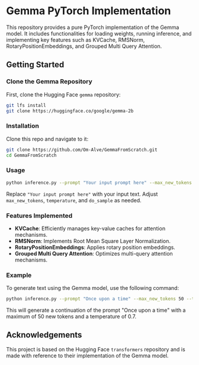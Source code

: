 # Gemma PyTorch Implementation

This repository provides a pure PyTorch implementation of the Gemma model. It includes functionalities for loading weights, running inference, and implementing key features such as KVCache, RMSNorm, RotaryPositionEmbeddings, and Grouped Multi Query Attention.

## Getting Started

### Clone the Gemma Repository

First, clone the Hugging Face `gemma` repository:

```bash
git lfs install
git clone https://huggingface.co/google/gemma-2b
```

### Installation

Clone this repo and navigate to it:

```bash
git clone https://github.com/Om-Alve/GemmaFromScratch.git
cd GemmaFromScratch
```

### Usage

```bash
python inference.py --prompt "Your input prompt here" --max_new_tokens 100 --temperature 1.0 --do_sample
```

Replace `"Your input prompt here"` with your input text. Adjust `max_new_tokens`, `temperature`, and `do_sample` as needed.

### Features Implemented

- **KVCache**: Efficiently manages key-value caches for attention mechanisms.
- **RMSNorm**: Implements Root Mean Square Layer Normalization.
- **RotaryPositionEmbeddings**: Applies rotary position embeddings.
- **Grouped Multi Query Attention**: Optimizes multi-query attention mechanisms.

### Example

To generate text using the Gemma model, use the following command:

```bash
python inference.py --prompt "Once upon a time" --max_new_tokens 50 --temperature 0.7 --do_sample
```

This will generate a continuation of the prompt "Once upon a time" with a maximum of 50 new tokens and a temperature of 0.7.


## Acknowledgements

This project is based on the Hugging Face `transformers` repository and is made with reference to their implementation of the Gemma model.